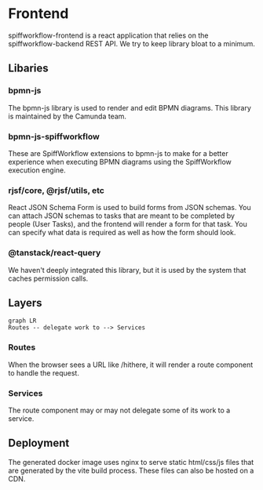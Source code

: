 # Frontend

spiffworkflow-frontend is a react application that relies on the spiffworkflow-backend REST API.
We try to keep library bloat to a minimum.

## Libaries

### bpmn-js

The bpmn-js library is used to render and edit BPMN diagrams.
This library is maintained by the Camunda team.

### bpmn-js-spiffworkflow

These are SpiffWorkflow extensions to bpmn-js to make for a better experience when executing BPMN diagrams using the SpiffWorkflow execution engine.

### rjsf/core, @rjsf/utils, etc

React JSON Schema Form is used to build forms from JSON schemas.
You can attach JSON schemas to tasks that are meant to be completed by people (User Tasks), and the frontend will render a form for that task.
You can specify what data is required as well as how the form should look.

### @tanstack/react-query

We haven't deeply integrated this library, but it is used by the system that caches permission calls.
## Layers


```mermaid
graph LR
Routes -- delegate work to --> Services
```

### Routes
When the browser sees a URL like /hithere, it will render a route component to handle the request.


### Services

The route component may or may not delegate some of its work to a service.
## Deployment

The generated docker image uses nginx to serve static html/css/js files that are generated by the vite build process.
These files can also be hosted on a CDN.

